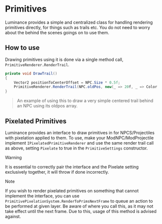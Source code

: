 # Primitives

Luminance provides a simple and centralized class for handling rendering primitives directly, for things such as trails etc. You do not need to worry about the behind the scenes goings on to use them.

## How to use
Drawing primitives using it is done via a single method call, ``PrimitiveRenderer.RenderTrail``.

```c#
private void DrawTrail()
{
    Vector2 positionToCenterOffset = NPC.Size * 0.5f;
    PrimitiveRenderer.RenderTrail(NPC.oldPos, new(_ => 20f, _ => Color.Aqua, _ => positionToCenterOffset), 20);
}
```
>  An example of using this to draw a very simple centered trail behind an NPC using its oldpos array.

## Pixelated Primitives
Luminance provides an interface to draw primitives in for NPCS/Projectiles with pixelation applied to them. To use, make your ModNPC/ModProjectile implement ``IPixelatedPrimitiveRenderer`` and use the same render trail call as above, setting ``Pixelate`` to true in the ``PrimitiveSettings`` constructor.

> [!Warning]
> It is essential to correctly pair the interface and the Pixelate setting exclusively together, it will throw if done incorrectly.
> <br/>

> [!Note]
> If you wish to render pixelated primitives on something that cannot implement the interface, you can use ``PrimitivePixelationSystem.RenderToPrimsNextFrame`` to queue an action to be performed at given layer. Be aware of where you call this, as it may not take effect until the next frame.
> Due to this, usage of this method is advised against.
